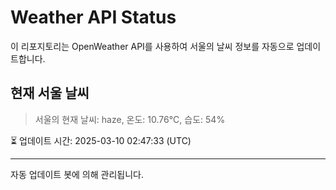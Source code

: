 
# Weather API Status

이 리포지토리는 OpenWeather API를 사용하여 서울의 날씨 정보를 자동으로 업데이트합니다.

## 현재 서울 날씨
> 서울의 현재 날씨: haze, 온도: 10.76°C, 습도: 54%

⏳ 업데이트 시간: 2025-03-10 02:47:33 (UTC)

---
자동 업데이트 봇에 의해 관리됩니다.
